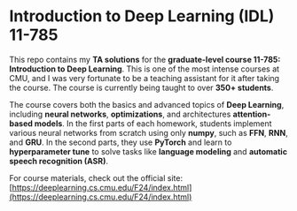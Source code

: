 # Introduction to Deep Learning (IDL) 11-785

This repo contains my **TA solutions** for the **graduate-level course 11-785: Introduction to Deep Learning**. This is one of the most intense courses at CMU, and I was very fortunate to be a teaching assistant for it after taking the course. The course is currently being taught to over **350+ students**.

The course covers both the basics and advanced topics of **Deep Learning**, including **neural networks**, **optimizations**, and architectures **attention-based models**. In the first parts of each homework, students implement various neural networks from scratch using only **numpy**, such as **FFN**, **RNN**, and **GRU**. In the second parts, they use **PyTorch** and learn to **hyperparameter tune** to solve tasks like **language modeling** and **automatic speech recognition (ASR)**.

For course materials, check out the official site: [https://deeplearning.cs.cmu.edu/F24/index.html](https://deeplearning.cs.cmu.edu/F24/index.html)
